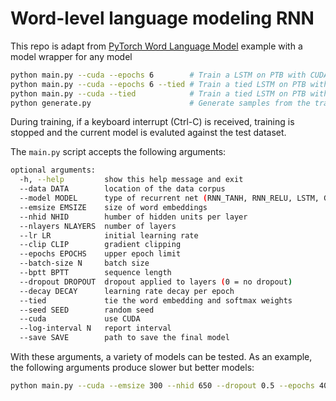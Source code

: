 # Word-level language modeling RNN

This repo is adapt from [PyTorch Word Language Model]() example with a model wrapper for any model

```bash
python main.py --cuda --epochs 6        # Train a LSTM on PTB with CUDA, reaching perplexity of 117.61
python main.py --cuda --epochs 6 --tied # Train a tied LSTM on PTB with CUDA, reaching perplexity of 110.44
python main.py --cuda --tied            # Train a tied LSTM on PTB with CUDA for 40 epochs, reaching perplexity of 87.17
python generate.py                      # Generate samples from the trained LSTM model.
```

During training, if a keyboard interrupt (Ctrl-C) is received,
training is stopped and the current model is evaluted against the test dataset.

The `main.py` script accepts the following arguments:

```bash
optional arguments:
  -h, --help         show this help message and exit
  --data DATA        location of the data corpus
  --model MODEL      type of recurrent net (RNN_TANH, RNN_RELU, LSTM, GRU)
  --emsize EMSIZE    size of word embeddings
  --nhid NHID        humber of hidden units per layer
  --nlayers NLAYERS  number of layers
  --lr LR            initial learning rate
  --clip CLIP        gradient clipping
  --epochs EPOCHS    upper epoch limit
  --batch-size N     batch size
  --bptt BPTT        sequence length
  --dropout DROPOUT  dropout applied to layers (0 = no dropout)
  --decay DECAY      learning rate decay per epoch
  --tied             tie the word embedding and softmax weights
  --seed SEED        random seed
  --cuda             use CUDA
  --log-interval N   report interval
  --save SAVE        path to save the final model
```

With these arguments, a variety of models can be tested.
As an example, the following arguments produce slower but better models:

```bash
python main.py --cuda --emsize 300 --nhid 650 --dropout 0.5 --epochs 40

```